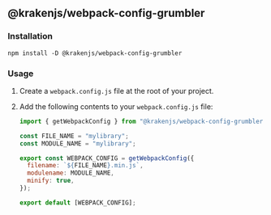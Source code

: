 ## @krakenjs/webpack-config-grumbler

### Installation

```
npm install -D @krakenjs/webpack-config-grumbler
```

### Usage

1. Create a `webpack.config.js` file at the root of your project.
2. Add the following contents to your `webpack.config.js` file:

   ```js
   import { getWebpackConfig } from "@krakenjs/webpack-config-grumbler";

   const FILE_NAME = "mylibrary";
   const MODULE_NAME = "mylibrary";

   export const WEBPACK_CONFIG = getWebpackConfig({
     filename: `${FILE_NAME}.min.js`,
     modulename: MODULE_NAME,
     minify: true,
   });

   export default [WEBPACK_CONFIG];
   ```
